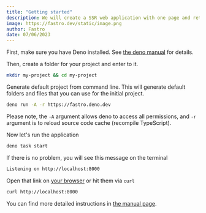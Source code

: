 ```yaml
---
title: "Getting started"
description: We will create a SSR web application with one page and returning very simple react component.
image: https://fastro.dev/static/image.png
author: Fastro
date: 07/06/2023
---
```


First, make sure you have Deno installed. See [the deno manual](https://deno.land/manual/getting_started/installation) for details.

Then, create a folder for your project and enter to it.

```zsh
mkdir my-project && cd my-project
```

Generate default project from command line. This will generate default folders and files that you can use for the initial project.

```zsh
deno run -A -r https://fastro.deno.dev
```

Please note, the `-A` argument allows deno to access all permissions, and `-r` argument is to reload source code cache (recompile TypeScript).

Now let's run the application

```zsh
deno task start
```

If there is no problem, you will see this message on the terminal

```zsh
Listening on http://localhost:8000
```

Open that link on [your browser](http://localhost:8000) or hit them via `curl`

```zsh
curl http://localhost:8000
```

You can find more detailed instructions in [the manual page](/manual#server-side-rendering).
